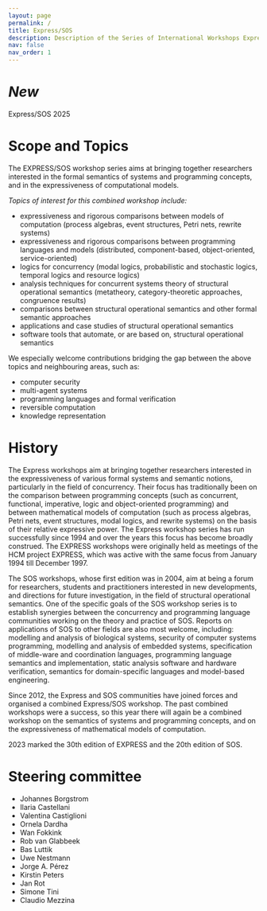 ```yaml
---
layout: page
permalink: /
title: Express/SOS
description: Description of the Series of International Workshops Express and SOS
nav: false
nav_order: 1
---
```


# *New*

Express/SOS 2025

# Scope and Topics
The EXPRESS/SOS workshop series aims at bringing together researchers interested in the formal semantics of systems and programming concepts, and in the expressiveness of computational models.

*Topics of interest for this combined workshop include:*
- expressiveness and rigorous comparisons between models of computation (process algebras, event structures, Petri nets, rewrite systems)
- expressiveness and rigorous comparisons between programming languages and models (distributed, component-based, object-oriented, service-oriented)
- logics for concurrency (modal logics, probabilistic and stochastic logics, temporal logics and resource logics)
- analysis techniques for concurrent systems
theory of structural operational semantics (metatheory, category-theoretic approaches, congruence results)
- comparisons between structural operational semantics and other formal semantic approaches
- applications and case studies of structural operational semantics
- software tools that automate, or are based on, structural operational semantics

We especially welcome contributions bridging the gap between the above topics and neighbouring areas, such as:
* computer security
* multi-agent systems
* programming languages and formal verification
* reversible computation
* knowledge representation

# History

The Express workshops aim at bringing together researchers interested in the expressiveness of various formal systems and semantic notions, particularly in the field of concurrency.
Their focus has	traditionally been on the comparison between programming concepts (such as concurrent, functional, imperative, logic and object-oriented programming) and between mathematical models of computation (such as process algebras, Petri nets, event structures, modal logics, and rewrite systems) on the basis of their relative expressive power.
The Express workshop series has run successfully since 1994 and over the years this focus has become broadly construed. The EXPRESS workshops were originally held as meetings of the HCM project EXPRESS, which was active with the same focus from January 1994 till December 1997.


The SOS workshops, whose first edition was in 2004, aim at being a forum for researchers, students and practitioners interested in new
developments, and directions for future investigation, in the field of structural operational semantics.
One of the specific goals of the SOS workshop series is to establish synergies between the concurrency and programming language communities working on the theory and practice of SOS. Reports on applications of SOS to other fields are also most welcome, including: modelling and analysis of biological systems, security of computer systems programming, modelling and analysis of embedded systems, specification of middle-ware and coordination languages, programming language semantics and implementation, static analysis software and hardware verification, semantics for domain-specific languages and model-based engineering.

Since 2012, the Express and SOS communities have joined forces and organised a combined Express/SOS workshop. The past combined workshops were a success, so this year there will again be a combined workshop on the semantics of systems and programming concepts, and on the expressiveness of mathematical models of computation.

2023 marked the 30th edition of EXPRESS and the 20th edition of SOS.



# Steering committee
- Johannes Borgstrom
- Ilaria Castellani
- Valentina Castiglioni 
- Ornela Dardha 
- Wan Fokkink
- Rob van Glabbeek 
- Bas Luttik
- Uwe Nestmann
- Jorge A. Pérez
- Kirstin Peters
- Jan Rot
- Simone Tini
- Claudio Mezzina


